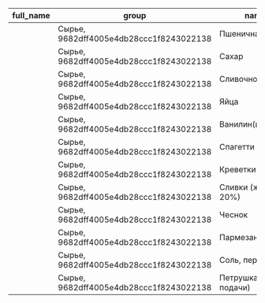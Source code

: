 | full_name | group | name | range | unique_code |
| --- | --- | --- | --- | --- |
|  | Сырье, 9682dff4005e4db28ccc1f8243022138 | Пшеничная мука | None, 1, гр, 9682dff4005e4db28ccc1f8243022138 | 9682dff4005e4db28ccc1f8243022138 |
|  | Сырье, 9682dff4005e4db28ccc1f8243022138 | Сахар | None, 1, гр, 9682dff4005e4db28ccc1f8243022138 | 9682dff4005e4db28ccc1f8243022138 |
|  | Сырье, 9682dff4005e4db28ccc1f8243022138 | Сливочное масло | None, 1, гр, 9682dff4005e4db28ccc1f8243022138 | 9682dff4005e4db28ccc1f8243022138 |
|  | Сырье, 9682dff4005e4db28ccc1f8243022138 | Яйца | None, 1, шт, 9682dff4005e4db28ccc1f8243022138 | 9682dff4005e4db28ccc1f8243022138 |
|  | Сырье, 9682dff4005e4db28ccc1f8243022138 | Ванилин(щепотка) | None, 1, гр, 9682dff4005e4db28ccc1f8243022138 | 9682dff4005e4db28ccc1f8243022138 |
|  | Сырье, 9682dff4005e4db28ccc1f8243022138 | Спагетти | None, 1, гр, 9682dff4005e4db28ccc1f8243022138 | 9682dff4005e4db28ccc1f8243022138 |
|  | Сырье, 9682dff4005e4db28ccc1f8243022138 | Креветки | None, 1, гр, 9682dff4005e4db28ccc1f8243022138 | 9682dff4005e4db28ccc1f8243022138 |
|  | Сырье, 9682dff4005e4db28ccc1f8243022138 | Сливки (жирность 20%) | None, 1, мл, 9682dff4005e4db28ccc1f8243022138 | 9682dff4005e4db28ccc1f8243022138 |
|  | Сырье, 9682dff4005e4db28ccc1f8243022138 | Чеснок | None, 1, зубчика, 9682dff4005e4db28ccc1f8243022138 | 9682dff4005e4db28ccc1f8243022138 |
|  | Сырье, 9682dff4005e4db28ccc1f8243022138 | Пармезан | None, 1, гр, 9682dff4005e4db28ccc1f8243022138 | 9682dff4005e4db28ccc1f8243022138 |
|  | Сырье, 9682dff4005e4db28ccc1f8243022138 | Соль, перец | None, 1, гр, 9682dff4005e4db28ccc1f8243022138 | 9682dff4005e4db28ccc1f8243022138 |
|  | Сырье, 9682dff4005e4db28ccc1f8243022138 | Петрушка (для подачи) | None, 1, гр, 9682dff4005e4db28ccc1f8243022138 | 9682dff4005e4db28ccc1f8243022138 |
